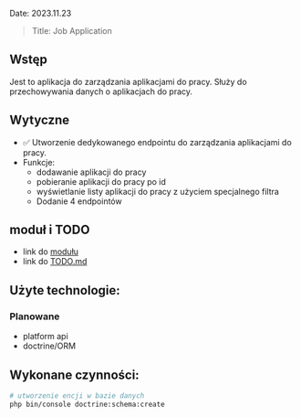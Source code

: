  Date: 2023.11.23
> Title: Job Application

## Wstęp
Jest to aplikacja do zarządzania aplikacjami do pracy.
Służy do przechowywania danych o aplikacjach do pracy.

## Wytyczne
- ✅ Utworzenie dedykowanego endpointu do zarządzania aplikacjami do pracy.
- Funkcje:
    - dodawanie aplikacji do pracy
    - pobieranie aplikacji do pracy po id
    - wyświetlanie listy aplikacji do pracy z użyciem specjalnego filtra
    - Dodanie 4 endpointów

## moduł i TODO 
- link do [modułu](/src/Entity/JobApplication)
- link do [TODO.md](/src/Entity/JobApplication/TODO.md)

## Użyte technologie:

### Planowane
- platform api
- doctrine/ORM

## Wykonane czynności:


```bash
# utworzenie encji w bazie danych
php bin/console doctrine:schema:create
```


